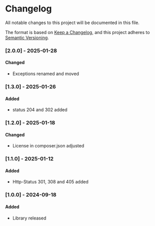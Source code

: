 # Changelog
All notable changes to this project will be documented in this file.

The format is based on [Keep a Changelog](https://keepachangelog.com/en/1.0.0/),
and this project adheres to [Semantic Versioning](https://semver.org/spec/v2.0.0.html).

### [2.0.0] - 2025-01-28
#### Changed
- Exceptions renamed and moved

### [1.3.0] - 2025-01-26
#### Added
- status 204 and 302 added

### [1.2.0] - 2025-01-18
#### Changed
- License in composer.json adjusted

### [1.1.0] - 2025-01-12
#### Added 
- Http-Status 301, 308 and 405 added 

### [1.0.0] - 2024-09-18
#### Added
- Library released
